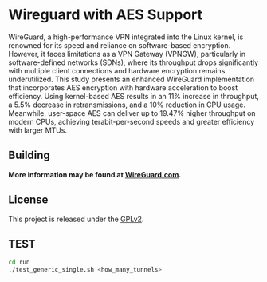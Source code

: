 # Wireguard with AES Support
WireGuard, a high-performance VPN integrated into the Linux kernel, is renowned for its speed and reliance on software-based encryption. However, it faces limitations as a VPN Gateway (VPNGW), particularly in software-defined networks (SDNs), where its throughput drops significantly with multiple client connections and hardware encryption remains underutilized. This study presents an enhanced WireGuard implementation that incorporates AES encryption with hardware acceleration to boost efficiency. Using kernel-based AES results in an 11% increase in throughput, a 5.5% decrease in retransmissions, and a 10% reduction in CPU usage. Meanwhile, user-space AES can deliver up to 19.47% higher throughput on modern CPUs, achieving terabit-per-second speeds and greater efficiency with larger MTUs.

## Building

**More information may be found at [WireGuard.com](https://www.wireguard.com/).**

## License

This project is released under the [GPLv2](COPYING).

## TEST

```bash
cd run
./test_generic_single.sh <how_many_tunnels>
```
